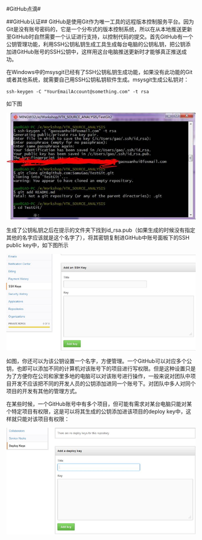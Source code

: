 #GitHub点滴#

##GitHub认证##
GitHub是使用Git作为唯一工具的远程版本控制服务平台。因为Git是没有账号密码的，它是一个分布式的版本控制系统，所以在从本地推送更新至GitHub时自然需要一个认证进行支持，以控制代码的提交。首先GitHub有一个公钥管理功能，利用SSH公钥私钥生成工具生成每台电脑的公钥私钥，把公钥添加进GitHub账号的SSH公钥中，这样用这台电脑推送更新时才能够真正推送成功。

在Windows中的msysgit已经有了SSH公钥私钥生成功能，如果没有此功能的Git或者其他系统，就需要自己用SSH公钥私钥软件生成。msysgit生成公私钥对：

    ssh-keygen -C "YourEmailAccount@something.com" -t rsa

如下图

![如图][1]

生成了公钥私钥之后在提示的文件夹下找到id_rsa.pub（如果生成的时候没有指定其他的名字应该就是这个名字了），将其密钥复制进GitHub中账号面板下的SSH public key中，如下图所示

![GitHub公钥设置][2]

如图，你还可以为该公钥设置一个名字，方便管理。一个GitHub可以对应多个公钥，也即可以添加不同的计算机对该账号下的项目进行写权限。但是这种设置只是为了方便你在公司和家里多地的电脑可以对该账号进行操作，一般来说对团队中项目开发不应该把不同的开发人员的公钥添加进同一个账号下。对团队中多人对同个项目的开发有其他的管理方式。

在某些时候，一个GitHub账号中有多个项目，但可能有需求对某台电脑只能对某个特定项目有权限，这是可以将其生成的公钥添加进该项目的deploy key中，这样就只能对该项目有权限：

![project deploy key][3]

[1]:./images/SSH_generation.jpg "公钥私钥生成"
[2]:./images/GitHub_SSH_Key_Setting.JPG "GitHub SSH公钥设置"
[3]:./images/GitHub_Add_Project_key.JPG "GitHub Add project deploy key"

